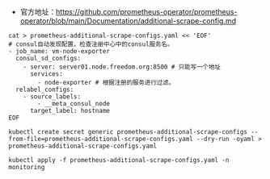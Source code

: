 - 官方地址：https://github.com/prometheus-operator/prometheus-operator/blob/main/Documentation/additional-scrape-config.md

```shell
cat > prometheus-additional-scrape-configs.yaml << 'EOF'
# consul自动发现配置，检查注册中心中的consul服务名。
- job_name: vm-node-exporter
  consul_sd_configs:
    - server: server01.node.freedom.org:8500 # 只能写一个地址
      services:
        - node-exporter # 根据注册的服务进行过滤。
  relabel_configs:
    - source_labels:
        - __meta_consul_node
      target_label: hostname
EOF

kubectl create secret generic prometheus-additional-scrape-configs --from-file=prometheus-additional-scrape-configs.yaml --dry-run -oyaml > prometheus-additional-scrape-configs.yaml

kubectl apply -f prometheus-additional-scrape-configs.yaml -n monitoring

```


